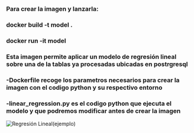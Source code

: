
### Para crear la imagen y lanzarla:
### docker build -t model .
### docker run -it model

### Esta imagen permite aplicar un modelo de regresión lineal sobre una de la tablas ya procesadas ubicadas en postrgresql
### -Dockerfile recoge los parametros necesarios para crear la imagen con el codigo python y su respectivo entorno
### -linear_regression.py es el codigo python que ejecuta el modelo y que podremos modificar antes de crear la imagen 

![Regresión Lineal(ejemplo)](https://github.com/DiegoSM1998/MineriaMultiagentesAGRO/blob/main/SistemaDocker/modelo/Regresi%C3%B3n%20lineal.png)
